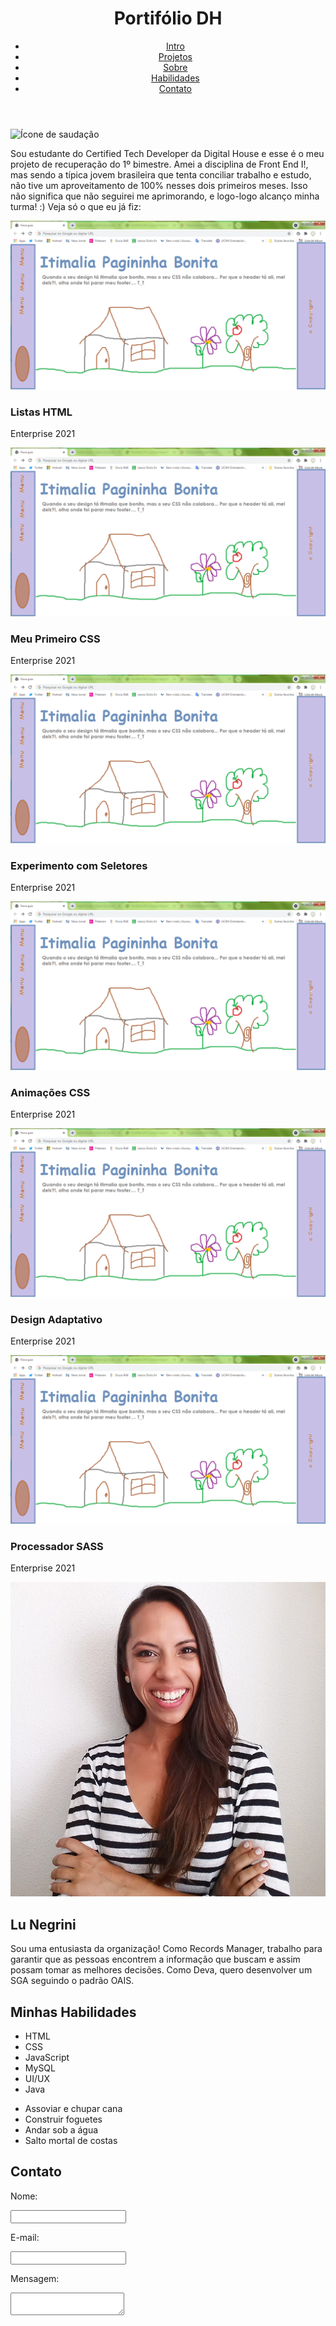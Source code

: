 <!DOCTYPE html>
<html lang="pt-BR">
    <head>
        <meta charset="UTF-8">
        <title>Portifólio DH | Lu Negrini</title>
        <link rel="stylesheet" href="https://luciana-negrini.github.io/luciananegrini.github.io/css/style.css"><!-- css -->
        <link rel="preconnect" href="https://fonts.googleapis.com"><!-- Google Fonts -->
        <link rel="preconnect" href="https://fonts.gstatic.com" crossorigin><!-- Google Fonts -->
        <link href="https://fonts.googleapis.com/css2?family=Inter:wght@100;200;300;400;500;600;700;800;900&display=swap" rel="stylesheet">
        <link rel="apple-touch-icon" sizes="180x180" href="/apple-touch-icon.png"><!-- favicon -->
        <link rel="icon" type="image/png" sizes="32x32" href="/favicon-32x32.png"><!-- favicon -->
        <link rel="icon" type="image/png" sizes="16x16" href="/favicon-16x16.png"><!-- favicon -->
        <link rel="manifest" href="/site.webmanifest"><!-- favicon -->
        <!-- icones -->        
    </head>
    <body>
        <header >
            <div id="logo-container">
                <h1>Portifólio DH</h1>
            </div>
            <nav>
                <ul>
                    <li><a href="#introduction">Intro</a></li>
                    <li><a href="#sec-portifolio">Projetos</a></li>
                    <li><a href="#sec-profile">Sobre</a></li>
                    <li><a href="#sec-habilidades">Habilidades</a></li>
                    <li><a href="#sec-contato">Contato</a></li>
                </ul>
            </nav>            
        </header>
        <main>
            <div id="introduction">
                <img src="img/favicon.ico" alt="Ícone de saudação"><!-- favicon wave hand -->
                <p>Sou estudante do Certified Tech Developer da Digital House e esse é o meu projeto de recuperação do 1º bimestre. Amei a disciplina de Front End I!, mas sendo a típica jovem brasileira que tenta conciliar trabalho e estudo, não tive um aproveitamento de 100% nesses dois primeiros meses. Isso não significa que não seguirei me aprimorando, e logo-logo alcanço minha turma! :) Veja só o que eu já fiz:</p>
            </div>
            <section id="sec-portifolio"><!-- Seção portfólio -->
                <div>
                    <img class="img-portifolio-1" src="img/pagininha.png" alt="Imagem de Pagininha Bonita"><!-- imagem -->
                    <h3>Listas HTML</h3><!-- título -->
                    <p>Enterprise 2021</p>
                </div>
                <div>
                    <img class="img-portifolio-2" src="img/pagininha.png" alt="Imagem de Pagininha Bonita"><!-- imagem -->
                    <h3>Meu Primeiro CSS</h3><!-- título -->
                    <p>Enterprise 2021</p>
                </div>
                <div>
                    <img class="img-portifolio-3" src="img/pagininha.png" alt="Imagem de Pagininha Bonita"><!-- imagem -->
                    <h3>Experimento com Seletores</h3><!-- título -->
                    <p>Enterprise 2021</p>
                </div>
                <div>
                    <img class="img-portifolio-4" src="img/pagininha.png" alt="Imagem de Pagininha Bonita"><!-- imagem -->
                    <h3>Animações CSS</h3><!-- título -->
                    <p>Enterprise 2021</p>
                </div>
                <div>
                    <img class="img-portifolio-5" src="img/pagininha.png" alt="Imagem de Pagininha Bonita"><!-- imagem -->
                    <h3>Design Adaptativo</h3><!-- título -->
                    <p>Enterprise 2021</p>
                </div>
                <div>
                    <img class="img-portifolio-5" src="img/pagininha.png" alt="Imagem de Pagininha Bonita"><!-- imagem -->
                    <h3>Processador SASS</h3><!-- título -->
                    <p>Enterprise 2021</p>
                </div>
            </section>
            <section id="sec-profile"><!-- Seção Profile -->
                <img id="img-profile" src="img/profile.jpg"><!-- imagem  de perfil-->
                <div id="txt-prof-container">
                    <h2>Lu Negrini</h2><!-- título -->
                    <p>Sou uma entusiasta da organização! Como <span>Records Manager</span>, trabalho para garantir que as pessoas encontrem a informação que buscam e assim possam tomar as melhores decisões. Como Deva, quero desenvolver um SGA seguindo o padrão OAIS.</p><!-- parágrafo -->
                </div>
            </section>
            <section id="sec-habilidades"><!-- Seção Habilidades -->
                <h2>Minhas Habilidades</h2>
                <div id="lista-habilidades">
                    <ul>
                        <li>HTML</li>
                        <li>CSS</li>
                        <li>JavaScript</li>
                        <li>MySQL</li>
                        <li>UI/UX</li>
                        <li>Java</li>
                    </ul>
                    <ul>
                        <li>Assoviar e chupar cana</li>
                        <li>Construir foguetes</li>
                        <li>Andar sob a água</li>
                        <li>Salto mortal de costas</li>
                    </ul>
                </div>
            </section>
            <section id="sec-contato"><!-- Seção Contato -->
                <div id="form-container">
                    <h2>Contato</h2><!-- Título  -->
                    <form action="/Recuperacao/registro/registro.xlsx" method="POST"><!-- formulário, não possui botões -->
                        <div class="campo-form">
                            <p><label class="labels" for="nome">Nome: </label></p><!-- campo Nome -->
                            <p><input type="text" name="Nome: "></p>
                        </div>
                        <div class="campo-form">
                            <p><label class="labels" for="E-mail">E-mail: </label><!-- campo E-mail -->
                            <p><input type="email" name="E-mail"></p>
                        </div>
                        <div class="campo-form">
                            <p><label class="labels" for="mensagem">Mensagem: </label></p><!-- campo Mensagem, de livre preenchimento -->
                            <p><textarea name="mensagem" id="mensagem"></textarea></p>
                        </div>                                      
                    </form>
                </div>
            </section>
        </main>
        <footer>
            <!-- Não possui footer -->
        </footer>
    </body>
</html>
